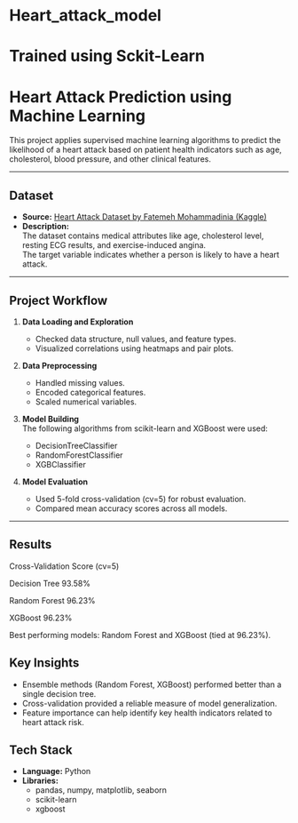 # Heart_attack_model
# Trained using Sckit-Learn 
# Heart Attack Prediction using Machine Learning

This project applies supervised machine learning algorithms to predict the likelihood of a heart attack based on patient health indicators such as age, cholesterol, blood pressure, and other clinical features.

---

## Dataset

- **Source:** [Heart Attack Dataset by Fatemeh Mohammadinia (Kaggle)](https://www.kaggle.com/datasets/fatemehmohammadinia/heart-attack-dataset-tarik-a-rashid)  
- **Description:**  
  The dataset contains medical attributes like age, cholesterol level, resting ECG results, and exercise-induced angina.  
  The target variable indicates whether a person is likely to have a heart attack.

---

## Project Workflow

1. **Data Loading and Exploration**  
   - Checked data structure, null values, and feature types.  
   - Visualized correlations using heatmaps and pair plots.

2. **Data Preprocessing**  
   - Handled missing values.  
   - Encoded categorical features.  
   - Scaled numerical variables.

3. **Model Building**  
   The following algorithms from scikit-learn and XGBoost were used:  
   - DecisionTreeClassifier  
   - RandomForestClassifier  
   - XGBClassifier  

4. **Model Evaluation**  
   - Used 5-fold cross-validation (cv=5) for robust evaluation.  
   - Compared mean accuracy scores across all models.

---

## Results

Cross-Validation Score (cv=5) 

Decision Tree 93.58% 

Random Forest 96.23% 

XGBoost 96.23% 

Best performing models: Random Forest and XGBoost (tied at 96.23%).



## Key Insights

- Ensemble methods (Random Forest, XGBoost) performed better than a single decision tree.  
- Cross-validation provided a reliable measure of model generalization.  
- Feature importance can help identify key health indicators related to heart attack risk.



## Tech Stack

- **Language:** Python  
- **Libraries:**  
  - pandas, numpy, matplotlib, seaborn  
  - scikit-learn  
  - xgboost

